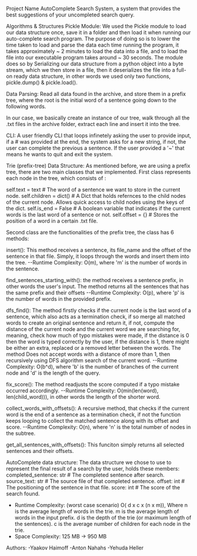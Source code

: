 Project Name
AutoComplete Search System, a system that provides the best suggestions of your uncompleted search query.

Algorithms & Structures
Pickle Module: We used the Pickle module to load our data structure once, save it in a folder and then load it when running our auto-complete search program. The purpose of doing so is to lower the time taken to load and parse the data each time running the program, it takes approximately ~ 2 minutes to load the data into a file, and to load the file into our executable program takes around ~ 30 seconds. The module does so by Serializing our data structure from a python object into a byte stream, which we then store in a file, then it deserializes the file into a full-on ready data structure, in other words we used only two functions, pickle.dump() & pickle.load().

Data Parsing: Read all data found in the archive, and store them in a prefix tree, where the root is the initial word of a sentence going down to the following words. 

In our case, we basically create an instance of our tree, walk through all the .txt files in the archive folder, extract each line and insert it into the tree.

CLI: A user friendly CLI that loops infinetely asking the user to provide input, if a # was provided at the end, the system asks for a new string, if not, the user can complete the previous a sentence. If the user provided a '~' that means he wants to quit and exit the system.

Trie (prefix-tree) Data Structure: As mentioned before, we are using a prefix tree, there are two main classes that we implemented. First class represents each node in the tree, which consists of :

self.text = text # The word of a sentence we want to store in the current node. self.children = dict() # A Dict that holds refernces to the child nodes of the current node. Allows quick access to child nodes using the keys of the dict. self.is_end = False # A boolean variable that indicates if the current words is the last word of a sentence or not. self.offset = {} # Stores the position of a word in a certain .txt file.

Second class are the functionalities of the prefix tree, the class has 6 methods:

insert(): This method receives a sentence, its file_name and the offset of the sentence in that file. Simply, it loops through the words and insert them into the tree. --Runtime Complexity: O(m), where 'm' is the number of words in the sentence.

find_sentences_starting_with(): the method receives a sentence prefix, in other words the user's input. The method returns all the sentences that has the same prefix and their offsets --Runtime Complexity: O(p), where 'p' is the number of words in the provided prefix.

dfs_find(): The method firstly checks if the current node is the last word of a sentence, which also acts as a termination check, if so merge all matched words to create an original sentence and return it, if not, compute the distance of the current node and the current word we are searching for, meaning, check how much of typo mistakes were made, if the distance is 0 then the word is typed correctly by the user, if the distance is 1, there might be either an extra, replaced or a removed letter between the words. The method Does not accept words with a distance of more than 1, then recursively using DFS algorithm search of the current word. --Runtime Complexity: O(b^d), where 'b' is the number of branches of the current node and 'd' is the length of the query.

fix_score(): The method readjusts the score computed if a typo mistake occurred accordingly. --Runtime Complexity: O(min(len(word), len(child_word))), in other words the length of the shorter word.

collect_words_with_offsets(): A recursive method, that checks if the current word is the end of a sentence as a termination check, if not the function keeps looping to collect the matched sentence along with its offset and score. --Runtime Complexity: O(n), where 'n' is the total number of nodes in the subtree.

get_all_sentences_with_offsets(): This funciton simply returns all selected sentences and their offsets.

AutoComplete data structure: The data structure we chose to use to represent the final result of a search by the user, holds these members:
completed_sentence: str # The completed sentence after search. source_text: str # The source file of that completed sentence. offset: int # The positioning of the sentence in that file. score: int # The score of the search found.

-  Runtime Complexity: (worst case scenario)
O( d x c x (n x m)), Where
n is the average length of words in the trie.
m is the average length of words in the input prefix.
d is the depth of the trie (or maximum length of the sentences).
c is the average number of children for each node in the trie.
 - Space Complexity: 
125 MB -> 950 MB


Authors:
-Yaakov Haimoff -Anton Nahahs -Yehuda Heller